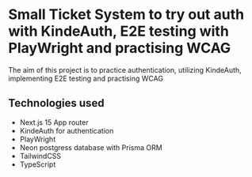 # Small Ticket System to try out auth with KindeAuth, E2E testing with PlayWright and practising WCAG

The aim of this project is to practice authentication, utilizing KindeAuth, implementing E2E testing and practising WCAG

## Technologies used

- Next.js 15 App router
- KindeAuth for authentication
- PlayWright
- Neon postgress database with Prisma ORM
- TailwindCSS
- TypeScript
